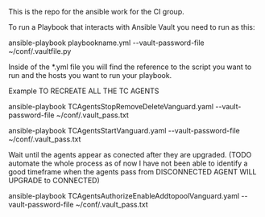 This is the repo for the ansible work for the CI group.



To run a Playbook that interacts with Ansible Vault you need to run as this:

ansible-playbook playbookname.yml --vault-password-file ~/conf/.vaultfile.py



Inside of the *.yml file you will find the reference to the script you want to run and the hosts you want to run your playbook.

Example
TO RECREATE ALL THE TC AGENTS

ansible-playbook TCAgentsStopRemoveDeleteVanguard.yaml --vault-password-file ~/conf/.vault_pass.txt

ansible-playbook TCAgentsStartVanguard.yaml --vault-password-file ~/conf/.vault_pass.txt

Wait until the agents appear as conected after they are upgraded. (TODO automate the whole process as of now I have not been able to identify a good timeframe when the agents pass from DISCONNECTED AGENT WILL UPGRADE to CONNECTED)

ansible-playbook TCAgentsAuthorizeEnableAddtopoolVanguard.yaml --vault-password-file ~/conf/.vault_pass.txt

